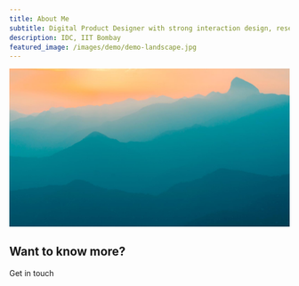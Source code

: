 ```yaml
---
title: About Me
subtitle: Digital Product Designer with strong interaction design, research, and visual design skills.
description: IDC, IIT Bombay
featured_image: /images/demo/demo-landscape.jpg
---
```


![](/images/demo/demo-landscape.jpg)

## Want to know more?

Get in touch
